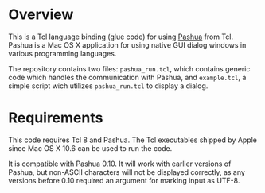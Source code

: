 Overview
===========

This is a Tcl language binding (glue code) for using [Pashua](http://www.bluem.net/jump/pashua) from Tcl. Pashua is a Mac OS X application for using native GUI dialog windows in various programming languages.

The repository contains two files: `pashua_run.tcl`, which contains generic code which handles the communication with Pashua, and `example.tcl`, a simple script wich utilizes `pashua_run.tcl` to display a dialog.


Requirements
=============
This code requires Tcl 8 and Pashua. The Tcl executables shipped by Apple since Mac OS X 10.6 can be used to run the code.

It is compatible with Pashua 0.10. It will work with earlier versions of Pashua, but non-ASCII characters will not be displayed correctly, as any versions before 0.10 required an argument for marking input as UTF-8.
